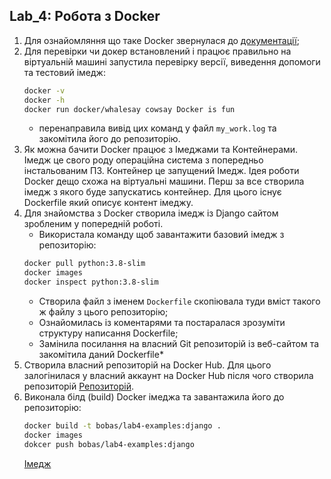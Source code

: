 ## Lab_4: Робота з Docker
1. Для ознайомляння що таке Docker звернулася до [документації](https://docs.docker.com/);
2. Для перевірки чи докер встановлений і працює правильно на віртуальній машині запустила перевірку версії, виведення допомоги та тестовий імедж:
    ```bash
    docker -v
    docker -h
    docker run docker/whalesay cowsay Docker is fun
    ```
    - перенаправила вивід цих команд у файл `my_work.log` та закомітила його до репозиторію.
3. Як можна бачити Docker працює з Імеджами та Контейнерами. Імедж це свого роду операційна система з попередньо інстальованим ПЗ. Контейнер це запущений Імедж. Ідея роботи Docker дещо схожа на віртуальні машини. Перш за все створила імедж з якого буде запускатись контейнер. Для цього існує Dockerfile який описує контент імеджу.
4. Для знайомства з Docker створила імедж із Django сайтом зробленим у попередній роботі.
    - Використала команду щоб завантажити базовий імедж з репозиторію:
    ```bash
    docker pull python:3.8-slim
    docker images
    docker inspect python:3.8-slim
    ```
    - Створила файл з іменем `Dockerfile` скопіювала туди вміст такого ж файлу з цього репозиторію;
    - Ознайомилась із коментарями та постаралася зрозуміти структуру написання Dockerfile;
    - Замінила посилання на власний Git репозиторій із веб-сайтом та закомітила даний Dockerfile*
5. Створила власний репозиторій на Docker Hub. Для цього залогінилася у власний аккаунт на Docker Hub після чого створила репозиторій [Репозиторій](https://hub.docker.com/repository/docker/pavlovska/information_systems_programming_technologies).
6. Виконала білд (build) Docker імеджа та завантажила його до репозиторію: 
    ```bash
    docker build -t bobas/lab4-examples:django .
    docker images
    dokcer push bobas/lab4-examples:django
    ```
    [Імедж](https://hub.docker.com/layers/129330797/pavlovska/information_systems_programming_technologies/django/images/sha256-774e96e224aa0328b5fd8b70b71a40f2553116b226428ea6dab59039a236a222?context=explore)